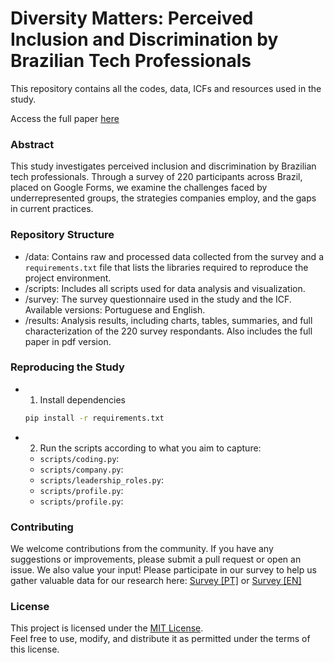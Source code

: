 # Diversity Matters: Perceived Inclusion and Discrimination by Brazilian Tech Professionals

This repository contains all the codes, data, ICFs and resources used in the study.

Access the full paper [here](results/Diversity4SEBR.pdf)

### Abstract

This study investigates perceived inclusion and discrimination by Brazilian tech professionals. Through a survey of 220 participants across Brazil, placed on Google Forms, we examine the challenges faced by underrepresented groups, the strategies companies employ, and the gaps in current practices.

### Repository Structure

- /data: Contains raw and processed data collected from the survey and a `requirements.txt` file that lists the libraries required to reproduce the project environment.
- /scripts: Includes all scripts used for data analysis and visualization.
- /survey: The survey questionnaire used in the study and the ICF. Available versions: Portuguese and English.
- /results: Analysis results, including charts, tables, summaries, and full characterization of the 220 survey respondants. Also includes the full paper in pdf version.

### Reproducing the Study

- 1. Install dependencies

    ```bash
   pip install -r requirements.txt
   ```

- 2. Run the scripts according to what you aim to capture:

    - `scripts/coding.py`:
    - `scripts/company.py`:
    - `scripts/leadership_roles.py`:
    - `scripts/profile.py`:
    - `scripts/profile.py`:

### Contributing

We welcome contributions from the community. If you have any suggestions or improvements, please submit a pull request or open an issue. We also value your input! Please participate in our survey to help us gather valuable data for our research here: [Survey [PT]](https://forms.gle/n9wLZbP2Nd2nRhUD9) or [Survey [EN]](https://forms.gle/21LsnDiqJqDLoihW8)

### License

This project is licensed under the [MIT License](https://opensource.org/licenses/MIT).  
Feel free to use, modify, and distribute it as permitted under the terms of this license.